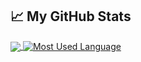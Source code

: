 ## 📈 My GitHub Stats
<a href="https://github.com/farroshsy/farroshsy">
  <img align="center" src="https://github-readme-stats.vercel.app/api?username=farroshsy&hide=issues&show_icons=true&title_color=F9C150&icon_color=F9C150" />
</a>
<a href="https://github.com/farroshsy/farroshsy">
  <img align="center" src="https://github-readme-stats.vercel.app/api/top-langs/?username=farroshsy&layout=compact&title_color=F9C150" alt="Most Used Language" />
</a>


<!--### Hi there 👋


**farroshsy/farroshsy** is a ✨ _special_ ✨ repository because its `README.md` (this file) appears on your GitHub profile.

Here are some ideas to get you started:

- 🔭 I’m currently working on ...
- 🌱 I’m currently learning ...
- 👯 I’m looking to collaborate on ...
- 🤔 I’m looking for help with ...
- 💬 Ask me about ...
- 📫 How to reach me: ...
- 😄 Pronouns: ...
- ⚡ Fun fact: ...
-->
